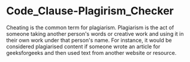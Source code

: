 # Code_Clause-Plagirism_Checker
Cheating is the common term for plagiarism. Plagiarism is the act of someone taking another person's words or creative work and using it in their own work under that person's name. For instance, it would be considered plagiarised content if someone wrote an article for geeksforgeeks and then used text from another website or resource.
